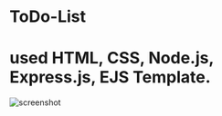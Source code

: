 # ToDo-List

# used HTML, CSS, Node.js, Express.js, EJS Template.

![screenshot](screenshot.ng?raw=true "How does it look?")
